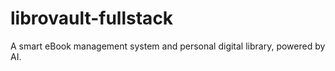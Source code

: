 # librovault-fullstack
A smart eBook management system and personal digital library, powered by AI.
